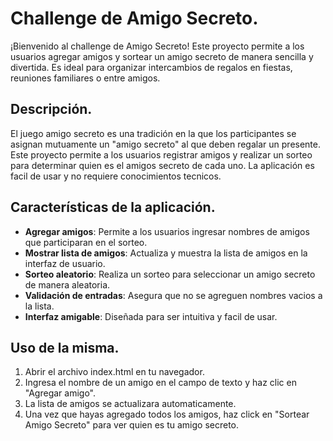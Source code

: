 # Challenge de Amigo Secreto.

¡Bienvenido al challenge de Amigo Secreto! Este proyecto permite a los usuarios agregar amigos y sortear un amigo secreto de manera sencilla y divertida. Es ideal para organizar intercambios de regalos en fiestas, reuniones familiares o entre amigos.

## Descripción.

El juego amigo secreto es una tradición en la que los participantes se asignan mutuamente un "amigo secreto" al que deben regalar un presente. Este proyecto permite a los usuarios registrar amigos y realizar un sorteo para determinar quien es el amigos secreto de cada uno. La aplicación es facil de usar y no requiere conocimientos tecnicos.

## Características de la aplicación.

- **Agregar amigos**: Permite a los usuarios ingresar nombres de amigos que participaran en el sorteo.
- **Mostrar lista de amigos**: Actualiza y muestra la lista de amigos en la interfaz de usuario.
- **Sorteo aleatorio**: Realiza un sorteo para seleccionar un amigo secreto de manera aleatoria.
- **Validación de entradas**: Asegura que no se agreguen nombres vacios a la lista.
- **Interfaz amigable**: Diseñada para ser intuitiva y facil de usar.

## Uso de la misma.

1) Abrir el archivo index.html en tu navegador.
2) Ingresa el nombre de un amigo en el campo de texto y haz clic en "Agregar amigo".
3) La lista de amigos se actualizara automaticamente.
4) Una vez que hayas agregado todos los amigos, haz click en "Sortear Amigo Secreto" para ver quien es tu amigo secreto.
